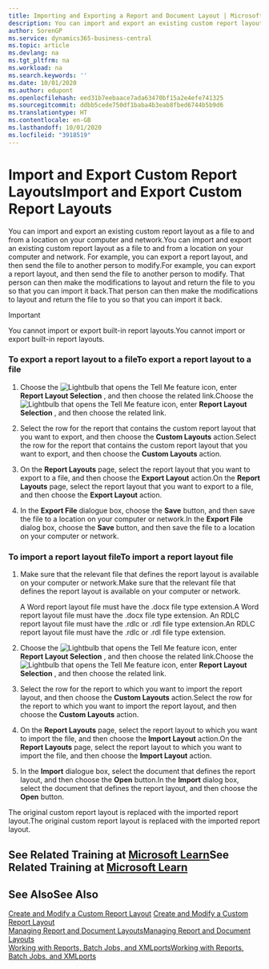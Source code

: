 ```yaml
---
title: Importing and Exporting a Report and Document Layout | Microsoft Docs
description: You can import and export an existing custom report layout as a file to and from a location on your computer and network.
author: SorenGP
ms.service: dynamics365-business-central
ms.topic: article
ms.devlang: na
ms.tgt_pltfrm: na
ms.workload: na
ms.search.keywords: ''
ms.date: 10/01/2020
ms.author: edupont
ms.openlocfilehash: eed31b7eebaace7ada63470bf15a2e4efe741325
ms.sourcegitcommit: ddbb5cede750df1baba4b3eab8fbed6744b5b9d6
ms.translationtype: HT
ms.contentlocale: en-GB
ms.lasthandoff: 10/01/2020
ms.locfileid: "3918519"
---
```

# <a name="import-and-export-custom-report-layouts"></a><span data-ttu-id="b1017-103">Import and Export Custom Report Layouts</span><span class="sxs-lookup"><span data-stu-id="b1017-103">Import and Export Custom Report Layouts</span></span>
<span data-ttu-id="b1017-104">You can import and export an existing custom report layout as a file to and from a location on your computer and network.</span><span class="sxs-lookup"><span data-stu-id="b1017-104">You can import and export an existing custom report layout as a file to and from a location on your computer and network.</span></span> <span data-ttu-id="b1017-105">For example, you can export a report layout, and then send the file to another person to modify.</span><span class="sxs-lookup"><span data-stu-id="b1017-105">For example, you can export a report layout, and then send the file to another person to modify.</span></span> <span data-ttu-id="b1017-106">That person can then make the modifications to layout and return the file to you so that you can import it back.</span><span class="sxs-lookup"><span data-stu-id="b1017-106">That person can then make the modifications to layout and return the file to you so that you can import it back.</span></span>  

> [!IMPORTANT]  
>  <span data-ttu-id="b1017-107">You cannot import or export built-in report layouts.</span><span class="sxs-lookup"><span data-stu-id="b1017-107">You cannot import or export built-in report layouts.</span></span>  

### <a name="to-export-a-report-layout-to-a-file"></a><span data-ttu-id="b1017-108">To export a report layout to a file</span><span class="sxs-lookup"><span data-stu-id="b1017-108">To export a report layout to a file</span></span>  

1.  <span data-ttu-id="b1017-109">Choose the ![Lightbulb that opens the Tell Me feature](media/ui-search/search_small.png "Tell me what you want to do") icon, enter **Report Layout Selection** , and then choose the related link.</span><span class="sxs-lookup"><span data-stu-id="b1017-109">Choose the ![Lightbulb that opens the Tell Me feature](media/ui-search/search_small.png "Tell me what you want to do") icon, enter **Report Layout Selection** , and then choose the related link.</span></span>  

2.  <span data-ttu-id="b1017-110">Select the row for the report that contains the custom report layout that you want to export, and then choose the **Custom Layouts** action.</span><span class="sxs-lookup"><span data-stu-id="b1017-110">Select the row for the report that contains the custom report layout that you want to export, and then choose the **Custom Layouts** action.</span></span>  

3.  <span data-ttu-id="b1017-111">On the **Report Layouts** page, select the report layout that you want to export to a file, and then choose the **Export Layout** action.</span><span class="sxs-lookup"><span data-stu-id="b1017-111">On the **Report Layouts** page, select the report layout that you want to export to a file, and then choose the **Export Layout** action.</span></span>  

4.  <span data-ttu-id="b1017-112">In the **Export File** dialogue box, choose the **Save** button, and then save the file to a location on your computer or network.</span><span class="sxs-lookup"><span data-stu-id="b1017-112">In the **Export File** dialog box, choose the **Save** button, and then save the file to a location on your computer or network.</span></span>  

### <a name="to-import-a-report-layout-file"></a><span data-ttu-id="b1017-113">To import a report layout file</span><span class="sxs-lookup"><span data-stu-id="b1017-113">To import a report layout file</span></span>  

1.  <span data-ttu-id="b1017-114">Make sure that the relevant file that defines the report layout is available on your computer or network.</span><span class="sxs-lookup"><span data-stu-id="b1017-114">Make sure that the relevant file that defines the report layout is available on your computer or network.</span></span>  

     <span data-ttu-id="b1017-115">A Word report layout file must have the .docx file type extension.</span><span class="sxs-lookup"><span data-stu-id="b1017-115">A Word report layout file must have the .docx file type extension.</span></span> <span data-ttu-id="b1017-116">An RDLC report layout file must have the .rdlc or .rdl file type extension.</span><span class="sxs-lookup"><span data-stu-id="b1017-116">An RDLC report layout file must have the .rdlc or .rdl file type extension.</span></span>  

2.  <span data-ttu-id="b1017-117">Choose the ![Lightbulb that opens the Tell Me feature](media/ui-search/search_small.png "Tell me what you want to do") icon, enter **Report Layout Selection** , and then choose the related link.</span><span class="sxs-lookup"><span data-stu-id="b1017-117">Choose the ![Lightbulb that opens the Tell Me feature](media/ui-search/search_small.png "Tell me what you want to do") icon, enter **Report Layout Selection** , and then choose the related link.</span></span>  

3.  <span data-ttu-id="b1017-118">Select the row for the report to which you want to import the report layout, and then choose the **Custom Layouts** action.</span><span class="sxs-lookup"><span data-stu-id="b1017-118">Select the row for the report to which you want to import the report layout, and then choose the **Custom Layouts** action.</span></span>  

4.  <span data-ttu-id="b1017-119">On the **Report Layouts** page, select the report layout to which you want to import the file, and then choose the **Import Layout** action.</span><span class="sxs-lookup"><span data-stu-id="b1017-119">On the **Report Layouts** page, select the report layout to which you want to import the file, and then choose the **Import Layout** action.</span></span>  

5.  <span data-ttu-id="b1017-120">In the **Import** dialogue box, select the document that defines the report layout, and then choose the **Open** button.</span><span class="sxs-lookup"><span data-stu-id="b1017-120">In the **Import** dialog box, select the document that defines the report layout, and then choose the **Open** button.</span></span>  

 <span data-ttu-id="b1017-121">The original custom report layout is replaced with the imported report layout.</span><span class="sxs-lookup"><span data-stu-id="b1017-121">The original custom report layout is replaced with the imported report layout.</span></span>  

## <a name="see-related-training-at-microsoft-learn"></a><span data-ttu-id="b1017-122">See Related Training at [Microsoft Learn](/learn/modules/change-documents-dynamics-365-business-central/index)</span><span class="sxs-lookup"><span data-stu-id="b1017-122">See Related Training at [Microsoft Learn](/learn/modules/change-documents-dynamics-365-business-central/index)</span></span>

## <a name="see-also"></a><span data-ttu-id="b1017-123">See Also</span><span class="sxs-lookup"><span data-stu-id="b1017-123">See Also</span></span>  
 <span data-ttu-id="b1017-124">[Create and Modify a Custom Report Layout](ui-how-create-custom-report-layout.md) </span><span class="sxs-lookup"><span data-stu-id="b1017-124">[Create and Modify a Custom Report Layout](ui-how-create-custom-report-layout.md) </span></span>  
 [<span data-ttu-id="b1017-125">Managing Report and Document Layouts</span><span class="sxs-lookup"><span data-stu-id="b1017-125">Managing Report and Document Layouts</span></span>](ui-manage-report-layouts.md)  
 [<span data-ttu-id="b1017-126">Working with Reports, Batch Jobs, and XMLports</span><span class="sxs-lookup"><span data-stu-id="b1017-126">Working with Reports, Batch Jobs, and XMLports</span></span>](ui-work-report.md)    
